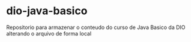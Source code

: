# dio-java-basico
Repositorio para armazenar o conteudo do curso de Java Basico da DIO
alterando o arquivo de forma local